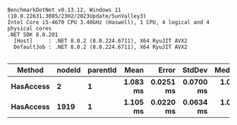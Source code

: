 ```

BenchmarkDotNet v0.13.12, Windows 11 (10.0.22631.3085/23H2/2023Update/SunValley3)
Intel Core i5-4670 CPU 3.40GHz (Haswell), 1 CPU, 4 logical and 4 physical cores
.NET SDK 8.0.201
  [Host]     : .NET 8.0.2 (8.0.224.6711), X64 RyuJIT AVX2
  DefaultJob : .NET 8.0.2 (8.0.224.6711), X64 RyuJIT AVX2


```
| Method    | nodeId | parentId | Mean     | Error     | StdDev    | Median   | Gen0   | Allocated |
|---------- |------- |--------- |---------:|----------:|----------:|---------:|-------:|----------:|
| **HasAccess** | **2**      | **1**        | **1.083 ms** | **0.0251 ms** | **0.0700 ms** | **1.046 ms** | **1.9531** |   **8.76 KB** |
| **HasAccess** | **1919**   | **1**        | **1.105 ms** | **0.0220 ms** | **0.0634 ms** | **1.083 ms** | **1.9531** |    **9.6 KB** |
